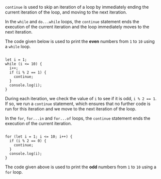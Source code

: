 `continue` is used to skip an iteration of a loop
by immediately ending the current iteration of the loop,
and
moving to the next iteration.

In the `while` and `do...while` loops,
the `continue` statement ends the execution
of the current iteration
and
the loop immediately moves to the next iteration.

The code given below is used to print
the **even** numbers from `1` to `10`
using a `while` loop.

<Editor lang="javascript">
<code>
let i = 1;
while (i <= 10) {
  i++;
  if (i % 2 == 1) {
    continue;
  }
  console.log(i);
}
</code>
</Editor>

During each iteration,
we check the value of `i` to see if it is odd,
`i % 2 == 1`.
If so, we run a `continue` statement,
which ensures that no further code is run
for this iteration and we move to the next iteration of the loop.

In the `for`, `for...in`
and
`for...of` loops,
the `continue` statement ends
the execution of the current iteration.

<Editor lang="javascript">
<code>
for (let i = 1; i <= 10; i++) {
  if (i % 2 == 0) {
    continue;
  }
  console.log(i);
}
</code>
</Editor>

The code given above is used to print
the **odd** numbers from `1` to `10` using a `for` loop.
